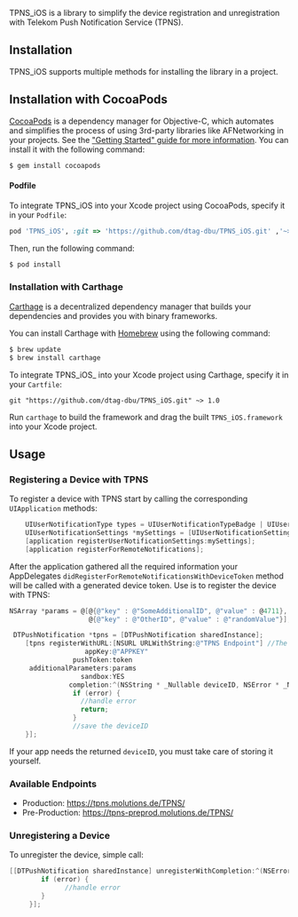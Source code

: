 TPNS_iOS is a library to simplify the device registration and unregistration with Telekom Push Notification Service (TPNS).

## Installation

TPNS_iOS supports multiple methods for installing the library in a project.

## Installation with CocoaPods

[CocoaPods](http://cocoapods.org) is a dependency manager for Objective-C, which automates and simplifies the process of using 3rd-party libraries like AFNetworking in your projects. See the ["Getting Started" guide for more information](https://github.com/AFNetworking/AFNetworking/wiki/Getting-Started-with-AFNetworking). You can install it with the following command:

```bash
$ gem install cocoapods
```
#### Podfile

To integrate TPNS_iOS into your Xcode project using CocoaPods, specify it in your `Podfile`:

```ruby
pod 'TPNS_iOS', :git => 'https://github.com/dtag-dbu/TPNS_iOS.git' ,'~> 0.9'
```

Then, run the following command:

```bash
$ pod install
```

### Installation with Carthage

[Carthage](https://github.com/Carthage/Carthage) is a decentralized dependency manager that builds your dependencies and provides you with binary frameworks.

You can install Carthage with [Homebrew](http://brew.sh/) using the following command:

```bash
$ brew update
$ brew install carthage
```

To integrate TPNS_iOS_ into your Xcode project using Carthage, specify it in your `Cartfile`:

```ogdl
git "https://github.com/dtag-dbu/TPNS_iOS.git" ~> 1.0
```

Run `carthage` to build the framework and drag the built `TPNS_iOS.framework` into your Xcode project.

## Usage

### Registering a Device with TPNS

To register a device with TPNS start by calling the corresponding `UIApplication` methods:

```objective-c
    UIUserNotificationType types = UIUserNotificationTypeBadge | UIUserNotificationTypeSound | UIUserNotificationTypeAlert;
    UIUserNotificationSettings *mySettings = [UIUserNotificationSettings settingsForTypes:types categories:nil];
    [application registerUserNotificationSettings:mySettings];
    [application registerForRemoteNotifications];
```

After the application gathered all the required information your AppDelegates `didRegisterForRemoteNotificationsWithDeviceToken` method will be called with a generated device token. Use is to register the device with TPNS:

```objective-c
NSArray *params = @[@{@"key" : @"SomeAdditionalID", @"value" : @4711},
                    @{@"key" : @"OtherID", @"value" : @"randomValue"}];

 DTPushNotification *tpns = [DTPushNotification sharedInstance];
    [tpns registerWithURL:[NSURL URLWithString:@"TPNS Endpoint"] //The different endpoints are defined in the DTPushNotification.h file
                   appKey:@"APPKEY"
                pushToken:token
     additionalParameters:params
                  sandbox:YES
               completion:^(NSString * _Nullable deviceID, NSError * _Nullable error) {
                if (error) {
                  //handle error
                  return;
                }
                //save the deviceID
    }];
```

If your app needs the returned ``deviceID``, you must take care of storing it yourself.

### Available Endpoints
* Production: https://tpns.molutions.de/TPNS/
* Pre-Production: https://tpns-preprod.molutions.de/TPNS/

### Unregistering a Device

To unregister the device, simple call:

```objective-c
[[DTPushNotification sharedInstance] unregisterWithCompletion:^(NSError * _Nullable error) {
        if (error) {
              //handle error
        }
     }];
```
